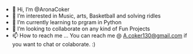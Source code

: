 - 👋 Hi, I’m @AronaCoker
- 👀 I’m interested in Music, arts, Basketball and solving ridles
- 🌱 I’m currently learning to prgram in Python 
- 💞️ I’m looking to collaborate on any kind of Fun Projects
- 📫 How to reach me ... You can reach me @ A.coker130@gmail.com if you want to chat or colaborate. :) 

<!---
AronaCoker/AronaCoker is a ✨ special ✨ repository because its `README.md` (this file) appears on your GitHub profile.
You can click the Preview link to take a look at your changes.
--->
